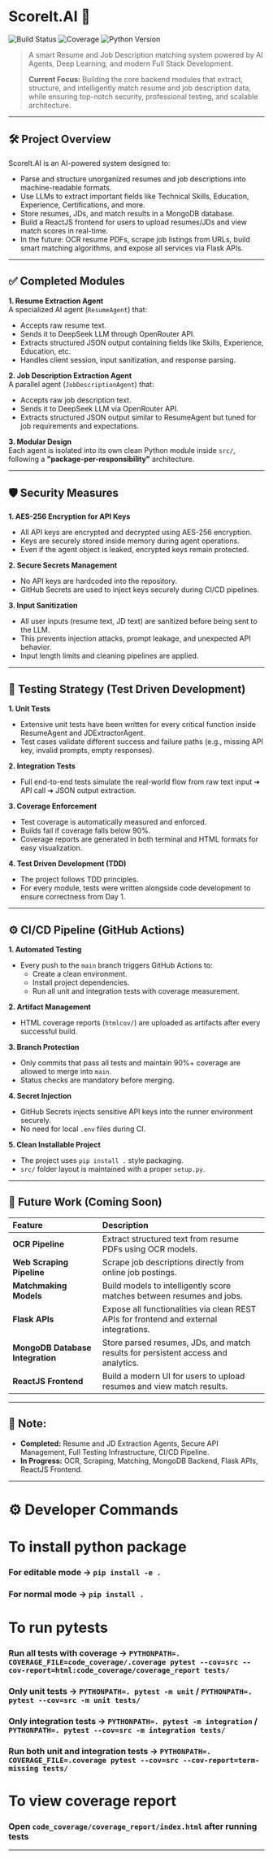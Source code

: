 # ScoreIt.AI 🚀

![Build Status](https://github.com/AmanJain2903/ScoreIt.AI/actions/workflows/ci.yml/badge.svg)
![Coverage](https://img.shields.io/badge/Coverage-95%25-brightgreen)
![Python Version](https://img.shields.io/badge/Python-3.11-blue)

> A smart Resume and Job Description matching system powered by AI Agents, Deep Learning, and modern Full Stack Development.
> 
> **Current Focus:** Building the core backend modules that extract, structure, and intelligently match resume and job description data, while ensuring top-notch security, professional testing, and scalable architecture.

---

## 🛠️ Project Overview

ScoreIt.AI is an AI-powered system designed to:
- Parse and structure unorganized resumes and job descriptions into machine-readable formats.
- Use LLMs to extract important fields like Technical Skills, Education, Experience, Certifications, and more.
- Store resumes, JDs, and match results in a MongoDB database.
- Build a ReactJS frontend for users to upload resumes/JDs and view match scores in real-time.
- In the future: OCR resume PDFs, scrape job listings from URLs, build smart matching algorithms, and expose all services via Flask APIs.

---

## ✅ Completed Modules

**1. Resume Extraction Agent**  
A specialized AI agent (`ResumeAgent`) that:
- Accepts raw resume text.
- Sends it to DeepSeek LLM through OpenRouter API.
- Extracts structured JSON output containing fields like Skills, Experience, Education, etc.
- Handles client session, input sanitization, and response parsing.

**2. Job Description Extraction Agent**  
A parallel agent (`JobDescriptionAgent`) that:
- Accepts raw job description text.
- Sends it to DeepSeek LLM via OpenRouter API.
- Extracts structured JSON output similar to ResumeAgent but tuned for job requirements and expectations.

**3. Modular Design**  
Each agent is isolated into its own clean Python module inside `src/`, following a **"package-per-responsibility"** architecture.

---

## 🛡️ Security Measures

**1. AES-256 Encryption for API Keys**  
- All API keys are encrypted and decrypted using AES-256 encryption.
- Keys are securely stored inside memory during agent operations.
- Even if the agent object is leaked, encrypted keys remain protected.

**2. Secure Secrets Management**  
- No API keys are hardcoded into the repository.
- GitHub Secrets are used to inject keys securely during CI/CD pipelines.

**3. Input Sanitization**  
- All user inputs (resume text, JD text) are sanitized before being sent to the LLM.
- This prevents injection attacks, prompt leakage, and unexpected API behavior.
- Input length limits and cleaning pipelines are applied.

---

## 🧪 Testing Strategy (Test Driven Development)

**1. Unit Tests**  
- Extensive unit tests have been written for every critical function inside ResumeAgent and JDExtractorAgent.
- Test cases validate different success and failure paths (e.g., missing API key, invalid prompts, empty responses).

**2. Integration Tests**  
- Full end-to-end tests simulate the real-world flow from raw text input ➔ API call ➔ JSON output extraction.

**3. Coverage Enforcement**  
- Test coverage is automatically measured and enforced.
- Builds fail if coverage falls below 90%.
- Coverage reports are generated in both terminal and HTML formats for easy visualization.

**4. Test Driven Development (TDD)**  
- The project follows TDD principles.
- For every module, tests were written alongside code development to ensure correctness from Day 1.

---

## ⚙️ CI/CD Pipeline (GitHub Actions)

**1. Automated Testing**  
- Every push to the `main` branch triggers GitHub Actions to:
  - Create a clean environment.
  - Install project dependencies.
  - Run all unit and integration tests with coverage measurement.

**2. Artifact Management**  
- HTML coverage reports (`htmlcov/`) are uploaded as artifacts after every successful build.

**3. Branch Protection**  
- Only commits that pass all tests and maintain 90%+ coverage are allowed to merge into `main`.
- Status checks are mandatory before merging.

**4. Secret Injection**  
- GitHub Secrets injects sensitive API keys into the runner environment securely.
- No need for local `.env` files during CI.

**5. Clean Installable Project**  
- The project uses `pip install .` style packaging.
- `src/` folder layout is maintained with a proper `setup.py`.

---

## 🚧 Future Work (Coming Soon)

| Feature | Description |
|:---|:---|
| **OCR Pipeline** | Extract structured text from resume PDFs using OCR models. |
| **Web Scraping Pipeline** | Scrape job descriptions directly from online job postings. |
| **Matchmaking Models** | Build models to intelligently score matches between resumes and jobs. |
| **Flask APIs** | Expose all functionalities via clean REST APIs for frontend and external integrations. |
| **MongoDB Database Integration** | Store parsed resumes, JDs, and match results for persistent access and analytics. |
| **ReactJS Frontend** | Build a modern UI for users to upload resumes and view match results. |

---

## 📢 Note:

- **Completed:** Resume and JD Extraction Agents, Secure API Management, Full Testing Infrastructure, CI/CD Pipeline.
- **In Progress:** OCR, Scraping, Matching, MongoDB Backend, Flask APIs, ReactJS Frontend.

---

# ⚙️ Developer Commands

# To install python package
### For editable mode -> `pip install -e .`
### For normal mode -> `pip install .`

# To run pytests
### Run all tests with coverage -> `PYTHONPATH=. COVERAGE_FILE=code_coverage/.coverage pytest --cov=src --cov-report=html:code_coverage/coverage_report tests/`

### Only unit tests -> `PYTHONPATH=. pytest -m unit` / `PYTHONPATH=. pytest --cov=src -m unit tests/`
### Only integration tests -> `PYTHONPATH=. pytest -m integration` / `PYTHONPATH=. pytest --cov=src -m integration tests/`
### Run both unit and integration tests -> `PYTHONPATH=. COVERAGE_FILE=.coverage pytest --cov=src --cov-report=term-missing tests/`

# To view coverage report
### Open `code_coverage/coverage_report/index.html` after running tests

---
